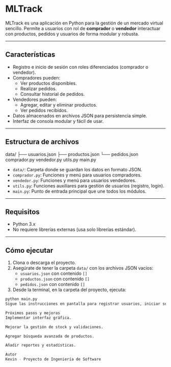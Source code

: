 # MLTrack

MLTrack es una aplicación en Python para la gestión de un mercado virtual sencillo. Permite a usuarios con rol de **comprador** o **vendedor** interactuar con productos, pedidos y usuarios de forma modular y robusta.

---

## Características

- Registro e inicio de sesión con roles diferenciados (comprador o vendedor).
- Compradores pueden:
  - Ver productos disponibles.
  - Realizar pedidos.
  - Consultar historial de pedidos.
- Vendedores pueden:
  - Agregar, editar y eliminar productos.
  - Ver pedidos recibidos.
- Datos almacenados en archivos JSON para persistencia simple.
- Interfaz de consola modular y fácil de usar.

---

## Estructura de archivos

data/
├── usuarios.json
├── productos.json
└── pedidos.json
comprador.py
vendedor.py
utils.py
main.py

- `data/`: Carpeta donde se guardan los datos en formato JSON.
- `comprador.py`: Funciones y menú para usuarios compradores.
- `vendedor.py`: Funciones y menú para usuarios vendedores.
- `utils.py`: Funciones auxiliares para gestión de usuarios (registro, login).
- `main.py`: Punto de entrada principal que une todos los módulos.

---

## Requisitos

- Python 3.x
- No requiere librerías externas (usa solo librerías estándar).

---

## Cómo ejecutar

1. Clona o descarga el proyecto.
2. Asegúrate de tener la carpeta `data/` con los archivos JSON vacíos:
   - `usuarios.json` con contenido `[]`
   - `productos.json` con contenido `[]`
   - `pedidos.json` con contenido `[]`
3. Desde la terminal, en la carpeta del proyecto, ejecuta:

```bash
python main.py
Sigue las instrucciones en pantalla para registrar usuarios, iniciar sesión y usar las funcionalidades según tu rol.

Próximos pasos y mejoras
Implementar interfaz gráfica.

Mejorar la gestión de stock y validaciones.

Agregar búsqueda avanzada de productos.

Añadir reportes y estadísticas.

Autor
Kevin - Proyecto de Ingeniería de Software
